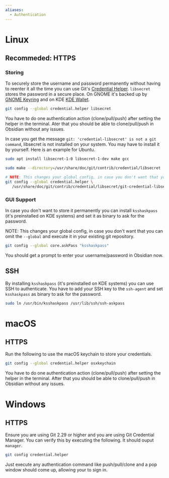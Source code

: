 ```yaml
---
aliases:
  - Authentication
---
```

# Linux

## Recommeded: HTTPS

### Storing

To securely store the username and password permanently without having to reenter it all the time you can use Git's [Credential Helper](https://git-scm.com/book/en/v2/Git-Tools-Credential-Storage). `libsecret` stores the password in a secure place. On GNOME it's backed up by [GNOME Keyring](https://wiki.gnome.org/Projects/GnomeKeyring/) and on KDE [KDE Wallet](https://wiki.archlinux.org/title/KDE_Wallet).

```bash
git config --global credential.helper libsecret
```

You have to do one authentication action (clone/pull/push) after setting the helper in the terminal. Ater that you should be able to clone/pull/push in Obsidian without any issues.

In case you get the message `git: 'credential-libsecret' is not a git command`, libsecret is not installed on your system. You may have to install it by yourself.
Here is an example for Ubuntu.

```bash
sudo apt install libsecret-1-0 libsecret-1-dev make gcc

sudo make --directory=/usr/share/doc/git/contrib/credential/libsecret

# NOTE: This changes your global config, in case you don't want that you can omit the `--global` and execute it in your existing git repository.
git config --global credential.helper \
   /usr/share/doc/git/contrib/credential/libsecret/git-credential-libsecret

```

### GUI Support

In case you don't want to store it permanently you can install `ksshaskpass` (it's preinstalled on KDE systems) and set it as binary to ask for the password.

NOTE: This changes your global config, in case you don't want that you can omit the `--global` and execute it in your existing git repository.

```bash
git config --global core.askPass "ksshaskpass"
```

You should get a prompt to enter your username/password in Obsidian now.

## SSH

By installing `ksshaskpass` (it's preinstalled on KDE systems) you can use SSH to authenticate. You have to add your SSH key to the `ssh-agent` and set `ksshaskpass` as binary to ask for the password.
```bash
sudo ln /usr/bin/ksshaskpass /usr/lib/ssh/ssh-askpass
```

# macOS

## HTTPS

Run the following to use the macOS keychain to store your credentials.

```bash
git config --global credential.helper osxkeychain
```

You have to do one authentication action (clone/pull/push) after setting the helper in the terminal. After that you should be able to clone/pull/push in Obsidian without any issues.

# Windows

## HTTPS

Ensure you are using Git 2.29 or higher and you are using Git Credential Manager. 
You can verify this by executing the following. It should ouput `manager`.

```bash
git config credential.helper
```

Just execute any authentication command like push/pull/clone and a pop window should come up, allowing your to sign in.